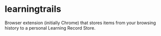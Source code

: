 # learningtrails
Browser extension (initially Chrome) that stores items from your browsing history to a personal Learning Record Store.
